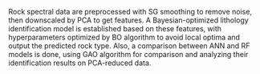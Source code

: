 Rock spectral data are preprocessed with SG smoothing to remove noise, then downscaled by PCA to get features. A Bayesian-optimized lithology identification model is established based on these features, with hyperparameters optimized by BO algorithm to avoid local optima and output the predicted rock type. Also, a comparison between ANN and RF models is done, using GAO algorithm for comparison and analyzing their identification results on PCA-reduced data.
